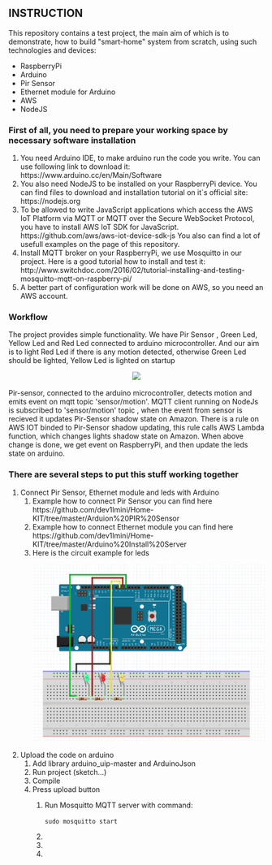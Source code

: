 <h2>INSTRUCTION</h2>

<p>This repository contains a test project, the main aim of which is to demonstrate, how to build "smart-home" system from scratch,
using such technologies and devices:</p>
<ul>
<li>RaspberryPi</li>
<li>Arduino</li>
<li>Pir Sensor</li>
<li>Ethernet module for Arduino</li>
<li>AWS</li>
<li>NodeJS</li>
</ul>

<h3>First of all, you need to prepare your working space by necessary software installation</h3>
<ol>
<li>You need Arduino IDE, to make arduino run the code you write.
You can use following link to download it:
https://www.arduino.cc/en/Main/Software</li>

<li>You also need NodeJS to be installed on your RaspberryPi device.
You can find files to download and installation tutorial on it`s official site:
https://nodejs.org</li>

<li>To be allowed to write JavaScript applications which access the AWS IoT Platform via MQTT or MQTT over the Secure WebSocket Protocol,
you have to install AWS IoT SDK for JavaScript.
https://github.com/aws/aws-iot-device-sdk-js
You also can find a lot of usefull examples on the page of this repository.</li>

<li>Install MQTT broker on your RaspberryPi, we use Mosquitto in our project. Here is a good tutorial how to install and test it:
http://www.switchdoc.com/2016/02/tutorial-installing-and-testing-mosquitto-mqtt-on-raspberry-pi/</li>

<li>A better part of configuration work will be done on AWS, so you need an AWS account.</li>

</ol>
<h3>Workflow</h3>
<p>The project provides simple functionality. We have Pir Sensor , Green Led, Yellow Led and Red Led connected to arduino microcontroller. And our aim is to light Red Led if there is any motion detected, otherwise Green Led should be lighted, Yellow Led is lighted on startup</p>
<p align="center">
  <img src="images/workflow-diagram.png"/>
</p>
<p>Pir-sensor, connected to the arduino microcontroller, detects motion and emits event on mqtt topic 'sensor/motion'. MQTT client running on NodeJs is subscribed to 'sensor/motion' topic , when the event from sensor is recieved it updates Pir-Sensor shadow state on Amazon. There is a rule on AWS IOT binded to Pir-Sensor shadow updating, this rule calls AWS Lambda function, which changes lights shadow state on Amazon. When above change is done, we get event on RaspberryPi, and then update the leds state on arduino.</p>

<h3>There are several steps to put this stuff working together</h3>
<ol>
	<li>Connect Pir Sensor, Ethernet module and leds with Arduino
		<ol>
		<li>Example how to connect Pir Sensor you can find here https://github.com/dev1lmini/Home-KIT/tree/master/Arduion%20PIR%20Sensor</li>
		<li>Example how to connect Ethernet module you can find here https://github.com/dev1lmini/Home-KIT/tree/master/Arduino%20Install%20Server</li>
		<li>Here is the circuit example for leds
			<p align="center">
  				<img src="images/leds.png"/>
			</p></li>
		</ol></li>
	<li>Upload the code on arduino
		<ol>		
 		 <li>Add library arduino_uip-master and ArduinoJson</li>
 		 <li>Run project (sketch...)</li>
 		 <li>Compile</li>
 		 <li>Press upload button</li>
 		<ol></li>
	<li>Run Mosquitto MQTT server with command:
	<p><code>sudo mosquitto start</code></p>
	</li>
	<li></li>
	<li></li>
	<li></li>
</ol>
